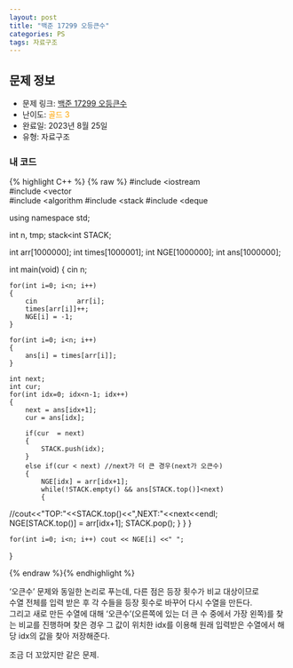 ```yaml
---
layout: post
title: "백준 17299 오등큰수"
categories: PS
tags: 자료구조
---
```


## 문제 정보
- 문제 링크: [백준 17299 오등큰수](https://www.acmicpc.net/problem/17299)
- 난이도: <span style="color:#FFA500">골드 3</span>
- 완료일: 2023년 8월 25일
- 유형: 자료구조

### 내 코드

{% highlight C++ %} {% raw %}
#include <iostream	
#include <vector	
#include <algorithm	
#include <stack	
#include <deque	

using namespace std;

int n, tmp;
stack<int	 STACK;

int arr[1000000];
int times[1000001];
int NGE[1000000];
int ans[1000000];

int main(void)
{
	cin 		 n;
	
	for(int i=0; i<n; i++)
	{
		cin 		 arr[i];
		times[arr[i]]++;
		NGE[i] = -1;
	}
	
	for(int i=0; i<n; i++)
	{
		ans[i] = times[arr[i]];
	}
	
	int next;
	int cur;
	for(int idx=0; idx<n-1; idx++)
	{
		next = ans[idx+1];
		cur = ans[idx];
		
		if(cur 	= next)
		{
			STACK.push(idx);
		}
		else if(cur < next) //next가 더 큰 경우(next가 오큰수)
		{
			NGE[idx] = arr[idx+1];
			while(!STACK.empty() && ans[STACK.top()]<next)
			{
//cout<<"TOP:"<<STACK.top()<<",NEXT:"<<next<<endl;	
				NGE[STACK.top()] = arr[idx+1];
				STACK.pop();
			}
		}
	}
	
	
	for(int i=0; i<n; i++) cout << NGE[i] <<" ";
}

{% endraw %}{% endhighlight %}

‘오큰수’ 문제와 동일한 논리로 푸는데, 다른 점은 등장 횟수가 비교 대상이므로  
수열 전체를 입력 받은 후 각 수들을 등장 횟수로 바꾸어 다시 수열을 만든다.  
그리고 새로 만든 수열에 대해 ‘오큰수’(오른쪽에 있는 더 큰 수 중에서 가장 왼쪽)를 찾는 비교를 진행하며 찾은 경우 그 값이 위치한 idx를 이용해 원래 입력받은 수열에서 해당 idx의 값을 찾아 저장해준다.  

조금 더 꼬았지만 같은 문제.
